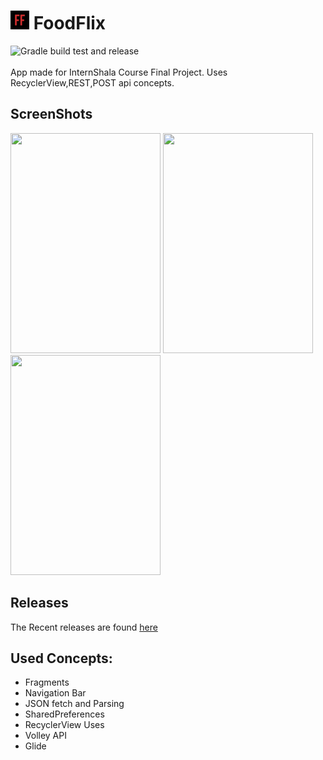 # <img src="https://github.com/Sharkaboi/FoodFlix/blob/master/app/src/main/res/mipmap-ldpi/ic_launcher.png" width="30" height="30"/> FoodFlix<BR>  
![Gradle build test and release](https://github.com/Sharkaboi/FoodFlix/workflows/Gradle%20build%20test%20and%20release/badge.svg)  
<BR>
App made for InternShala Course Final Project. Uses RecyclerView,REST,POST api concepts.
<BR>
## ScreenShots<BR>
<img src="https://i.imgur.com/30LhL7z.png" width="240" height="352" />  <img src="https://i.imgur.com/ZXTKmGL.png" width="240" height="352" />  <img src="https://i.imgur.com/0aGH4ME.png" width="240" height="352" /><BR>

## Releases <BR>
The Recent releases are found [here](https://github.com/Sharkaboi/FoodFlix/releases)

## Used Concepts:
* Fragments
* Navigation Bar
* JSON fetch and Parsing
* SharedPreferences
* RecyclerView Uses
* Volley API
* Glide
